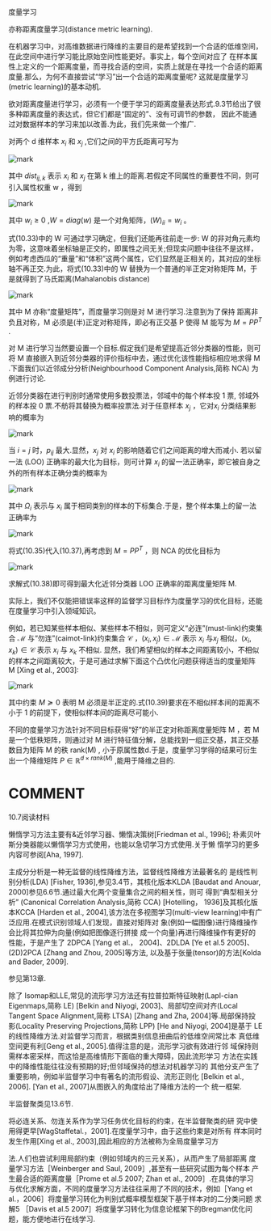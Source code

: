 度量学习


亦称距离度量学习(distance metric learning).


在机器学习中，对高维数据进行降维的主要目的是希望找到一个合适的低维空间，在此空间中进行学习能比原始空间性能更好。事实上，每个空间对应了 在样本属性上定义的一个距离度量，而寻找合适的空间，实质上就是在寻找一个合适的距离度量.那么，为何不直接尝试“学习”出一个合适的距离度量呢? 这就是度量学习(metric learning)的基本动机.

欲对距离度量进行学习，必须有一个便于学习的距离度量表达形式.9.3节给出了很多种距离度量的表达式，但它们都是“固定的”、没有可调节的参数， 因此不能通过对数据样本的学习来加以改善.为此，我们先来做一个推广.


对两个 d 维样本 $x_i$ 和 $x_j$ ,它们之间的平方氏距离可写为

![mark](http://pacdb2bfr.bkt.clouddn.com/blog/image/180629/A6AbEH1aGB.png?imageslim)

其中 $dist_{ij,k}$ 表示 $x_i$ 和 $x_j$ 在第 k 维上的距离.若假定不同属性的重要性不同，则可引入属性权重 w ，得到

![mark](http://pacdb2bfr.bkt.clouddn.com/blog/image/180629/bb7i9kaAAi.png?imageslim)


其中 $w_i\geq 0$ ,$W=diag(w)$ 是一个对角矩阵，$(W)_{ii}=w_i$ 。


式(10.33)中的 W 可通过学习确定，但我们还能再往前走一步: W 的非对角元素均为零，这意味着坐标轴是正交的，即属性之间无关;但现实问题中往往不是这样，例如考虑西瓜的“重量”和“体积”这两个属性，它们显然是正相关的，其对应的坐标轴不再正交.为此，将式(10.33)中的 W 替换为一个普通的半正定对称矩阵 M，于是就得到了马氏距离(Mahalanobis distance)

![mark](http://pacdb2bfr.bkt.clouddn.com/blog/image/180629/0kAHkf289f.png?imageslim)

其中 M 亦称“度量矩阵”，而度量学习则是对 M 进行学习.注意到为了保持 距离非负且对称，M 必须是(半)正定对称矩阵，即必有正交基 P 使得 M 能写为 $M = PP^T$ .

对 M 进行学习当然要设置一个目标.假定我们是希望提高近邻分类器的性能，则可将 M 直接嵌入到近邻分类器的评价指标中去，通过优化该性能指标相应地求得 M .下面我们以近邻成分分析(Neighbourhood Component Analysis,简称 NCA) 为例进行讨论.

近邻分类器在进行判别时通常使用多数投票法，邻域中的每个样本投 1 票, 邻域外的样本投 0 票.不舫将其替换为概率投票法.对于任意样本 $x_j$ ，它对$x_i$ 分类结果影响的概率为

![mark](http://pacdb2bfr.bkt.clouddn.com/blog/image/180629/acecEl3IaK.png?imageslim)



当 $i=j$ 时，$p_{ij}$ 最大.显然，$x_j$ 对 $x_i$ 的影响随着它们之间距离的增大而减小. 若以留一法 (LOO) 正确率的最大化为目标，则可计算 $x_i$ 的留一法正确率，即它被自身之外的所有样本正确分类的概率为

![mark](http://pacdb2bfr.bkt.clouddn.com/blog/image/180629/5aEk14dC3h.png?imageslim)

其中 $\Omega_i$ 表示与 $x_i$ 属于相同类别的样本的下标集合.于是，整个样本集上的留一法正确率为

![mark](http://pacdb2bfr.bkt.clouddn.com/blog/image/180629/c9HdFlBIHd.png?imageslim)


将式(10.35)代入(10.37),再考虑到 $M = PP^T$ ，则 NCA 的优化目标为

![mark](http://pacdb2bfr.bkt.clouddn.com/blog/image/180629/j5eKfiEIAJ.png?imageslim)


求解式(10.38)即可得到最大化近邻分类器 LOO 正确率的距离度量矩阵 M.

实际上，我们不仅能把错误率这样的监督学习目标作为度量学习的优化目标，还能在度量学习中引入领域知识。

例如，若已知某些样本相似、某些样本不相似，则可定义“必连”(must-link)约束集合 $\mathcal{M}$ 与“勿连”(caimot-link)约束集合 $\mathcal{C}$ ，$(x_i,x_j)\in \mathcal{M}$  表示 $x_i$ 与$x_j$ 相似，$(x_i,x_k)\in \mathcal{C}$ 表示 $x_i$ 与 $x_k$ 不相似. 显然，我们希望相似的样本之间距离较小，不相似的样本之间距离较大，于是可通过求解下面这个凸优化问题获得适当的度量矩阵 M [Xing et al., 2003]:

![mark](http://pacdb2bfr.bkt.clouddn.com/blog/image/180629/9KdgI9Ll1B.png?imageslim)

其中约束 $M\succeq 0$ 表明 M 必须是半正定的.式(10.39)要求在不相似样本间的距离不小于 1 的前提下，使相似样本间的距离尽可能小.


不同的度量学习方法针对不同目标获得“好”的半正定对称距离度量矩阵 M ，若 M 是一个低秩矩阵，则通过对 M 进行特征值分解，总能找到一组正交基，其正交基数目为矩阵 M 的秩 rank(M) , 小于原属性数d.于是，度量学习学得的结果可衍生出一个降维矩阵 $P\in\mathbb{R}^{d\times rank(M)}$ ,能用于降维之目的.






# COMMENT




10.7阅读材料

懒惰学习方法主要有&近邻学习器、懒惰决策树[Friedman et al., 1996]; 朴素贝叶斯分类器能以懒惰学习方式使用，也能以急切学习方式使用.关于懒 惰学习的更多内容可参阅[Aha, 1997].

主成分分析是一种无监督的线性降维方法，监督线性降维方法最著名的 是线性判别分析(LDA) [Fisher, 1936],参见3.4节，其核化版本KLDA [Baudat and Anouar, 2000]参见6.6节.通过最大化两个变量集合之间的相关性，则可 得到“典型相关分析” (Canonical Correlation Analysis,简称 CCA) [Hotelling， 1936]及其核化版本KCCA [Harden et al., 2004],该方法在多视图学习(multi-view learning)中有广泛应用.在模式识别领域人们发现，直接对矩阵对 象(例如一幅图像)进行降维操作会比将其拉伸为向量(例如把图像逐行拼接 成一个向量)再进行降维操作有更好的性能，于是产生了 2DPCA [Yang et al.， 2004]、2DLDA [Ye et al.5 2005]、(2D)2PCA [Zhang and Zhou, 2005]等方法, 以及基于张量(tensor)的方法[Kolda and Bader, 2009].

参见第13章.


除了 Isomap和LLE,常见的流形学习方法还有拉普拉斯特征映射(Lapl-cian Eigenmaps,简称 LE) [Belkin and Niyogi, 2003]、局部切空间对齐(Local Tangent Space Alignment,简称 LTSA) [Zhang and Zha, 2004]等.局部保持投 影(Locality Preserving Projections,简称 LPP) [He and Niyogi, 2004]是基于 LE的线性降维方法.对监督学习而言，根据类别信息扭曲后的低维空间常比本 真低维空间更有利[Geng et al., 2005].值得注意的是，流形学习欲有效进行邻 域保持则需样本密采样，而这恰是高维情形下面临的重大障碍，因此流形学习 方法在实践中的降维性能往往没有预期的好;但邻域保持的想法对机器学习的 其他分支产生了重要影响，例如半监督学习中有著名的流形假设、流形正则化 [Belkin et al., 2006]. [Yan et al., 2007]从图嵌入的角度给出了降维方法的一个 统一框架.

半监督聚类见13.6节.


将必连关系、勿连关系作为学习任务优化目标的约束，在半监督聚类的研 究中使用得更早[WagStaffetal.，2001].在度量学习中，由于这些约束是对所有 样本同时发生作用[Xing et al., 2003],因此相应的方法被称为全局度量学习方

法.人们也尝试利用局部约束（例如邻域内的三元关系），从而产生了局部距离 度量学习方法［Weinberger and Saul, 2009］,甚至有一些研究试图为每个样本 产生最合适的距离度量［Prome et al.5 2007; Zhan et al., 2009］.在具体的学习 与优化求解方面，不同的度量学习方法往往采用了不同的技术，例如［Yang et al.，2006］将度量学习转化为判别式概率模型框架下基于样本对的二分类问题 求解5 ［Davis et al.5 2007］将度量学习转化为信息论框架下的Bregman优化问 题，能方便地进行在线学习.
